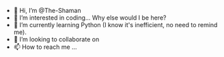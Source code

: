 - 👋 Hi, I’m @The-Shaman
- 👀 I’m interested in coding... Why else would I be here?
- 🌱 I’m currently learning Python (I know it's inefficient, no need to remind me).
- 💞️ I’m looking to collaborate on
- 📫 How to reach me ...
